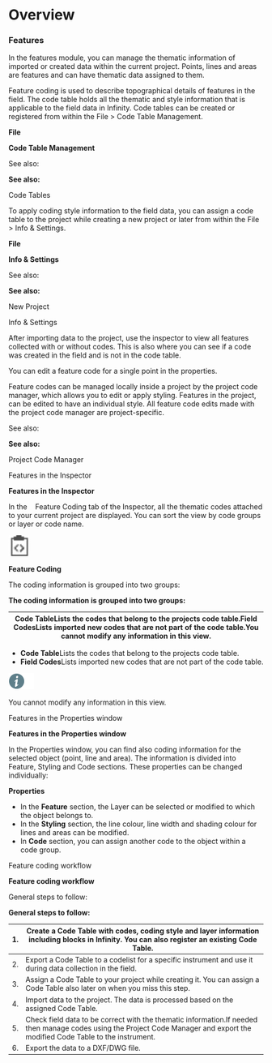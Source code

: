 # Overview

### Features

In the features module, you can manage the thematic information of imported or created data within the current project. Points, lines and areas are features and can have thematic data assigned to them.

Feature coding is used to describe topographical details of features in the field. The code table holds all the thematic and style information that is applicable to the field data in Infinity. Code tables can be created or registered from within the File > Code Table Management.

**File**

**Code Table Management**

See also:

**See also:**

Code Tables

To apply coding style information to the field data, you can assign a code table to the project while creating a new project or later from within the File > Info & Settings.

**File**

**Info & Settings**

See also:

**See also:**

New Project

Info & Settings

After importing data to the project, use the inspector to view all features collected with or without codes. This is also where you can see if a code was created in the field and is not in the code table.

You can edit a feature code for a single point in the properties.

Feature codes can be managed locally inside a project by the project code manager, which allows you to edit or apply styling. Features in the project, can be edited to have an individual style. All feature code edits made with the project code manager are project-specific.

See also:

**See also:**

Project Code Manager

Features in the Inspector

**Features in the Inspector**

In the    Feature Coding tab of the Inspector, all the thematic codes attached to your current project are displayed. You can sort the view by code groups or layer or code name.

![Image](graphics/00470222.jpg)

**Feature Coding**

The coding information is grouped into two groups:

**The coding information is grouped into two groups:**

| Code TableLists the codes that belong to the projects code table.Field CodesLists imported new codes that are not part of the code table.You cannot modify any information in this view. |
| --- |

- **Code Table**Lists the codes that belong to the projects code table.
- **Field Codes**Lists imported new codes that are not part of the code table.

![Image](./data/icons/note.gif)

You cannot modify any information in this view.

Features in the Properties window

**Features in the Properties window**

In the Properties window, you can find also coding information for the selected object (point, line and area). The information is divided into Feature, Styling and Code sections. These properties can be changed individually:

**Properties**

- In the **Feature** section, the Layer can be selected or modified to which the object belongs to.
- In the **Styling** section, the line colour, line width and shading colour for lines and areas can be modified.
- In **Code** section, you can assign another code to the object within a code group.

Feature coding workflow

**Feature coding workflow**

General steps to follow:

**General steps to follow:**

| 1. | Create a Code Table with codes, coding style and layer information including blocks in Infinity. You can also register an existing Code Table. |
| --- | --- |
| 2. | Export a Code Table to a codelist for a specific instrument and use it during data collection in the field. |
| 3. | Assign a Code Table to your project while creating it. You can assign a Code Table also later on when you miss this step. |
| 4. | Import data to the project. The data is processed based on the assigned Code Table. |
| 5. | Check field data to be correct with the thematic information.If needed then manage codes using the Project Code Manager and export the modified Code Table to the instrument. |
| 6. | Export the data to a DXF/DWG file. |

